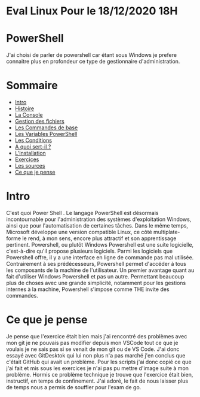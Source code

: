 # Eval Linux  Pour le 18/12/2020 18H

# PowerShell
J'ai choisi de parler de powershell car étant sous Windows je prefere connaitre plus en profondeur ce type de gestionnaire d'administration.

# Sommaire
- [Intro](https://github.com/Malo44490/Powershell#intro)
- [Histoire](https://github.com/Malo44490/Powershell/blob/main/Cours/Histoire.md)
- [La Console](https://github.com/Malo44490/Powershell/blob/main/Cours/La%20console.md)
- [Gestion des fichiers](https://github.com/Malo44490/Powershell/blob/main/Cours/Gestion%20des%20fichier.md)
- [Les Commandes de base](https://github.com/Malo44490/Powershell/blob/main/Cours/Les%20commandes%20de%20bases.md)
- [Les Variables PowerShell](https://github.com/Malo44490/Powershell/blob/main/Cours/Les%20variables%20Powershell.md)
- [Les Conditions](https://github.com/Malo44490/Powershell/blob/main/Cours/Les%20conditions.md)
- [A quoi sert-il ?](https://github.com/Malo44490/Powershell/blob/main/Cours/A%20quoi%20sert%20t-il%20.md)
- [L'Installation](https://github.com/Malo44490/Powershell/blob/main/Cours/L'instalations.md)
- [Exercices](https://github.com/Malo44490/Powershell/blob/main/Cours/Exercices.md)
- [Les sources](https://github.com/Malo44490/Powershell/blob/main/Cours/Sources.md)
- [Ce que je pense](https://github.com/Malo44490/Powershell/blob/main/README.md#ce-que-je-pense)

# Intro
C'est quoi Power Shell . Le langage PowerShell est désormais incontournable pour l'administration des systèmes d'exploitation Windows, ainsi que pour l'automatisation de certaines tâches. Dans le même temps, Microsoft développe une version compatible Linux, ce côté multiplate-forme le rend, à mon sens, encore plus attractif et son apprentissage pertinent. Powershell, ou plutôt Windows Powershell est une suite logicielle, c'est-à-dire qu'il propose plusieurs logiciels. Parmi les logiciels que Powershell offre, il y a une interface en ligne de commande pas mal utilisée. Contrairement à ses prédécesseurs, Powershell permet d'accéder à tous les composants de la machine de l'utilisateur. Un premier avantage quant au fait d'utiliser Windows Powershell et pas un autre. Permettant beaucoup plus de choses avec une grande simplicité, notamment pour les gestions internes à la machine, Powershell s'impose comme THE invite des commandes.

# Ce que je pense
Je pense que l'exercice était bien mais j'ai rencontré des problèmes avec mon git je ne pouvais pas modifier depuis mon VSCode tout ce que je voulais je ne sais pas si se venait de mon git ou de VS Code. J'ai donc essayé avec GitDesktok qui lui non plus n'a pas marché j'en conclus que c'était GitHub qui avait un problème. Pour les scripts j'ai donc copié ce que j'ai fait et mis sous les exercices je n'ai pas pu mettre d'image suite à mon problème. Hormis ce problème technique je trouve que l'exercice était bien, instructif, en temps de confinement. J'ai adoré, le fait de nous laisser plus de temps nous a permis de souffler pour l'exam de go.
